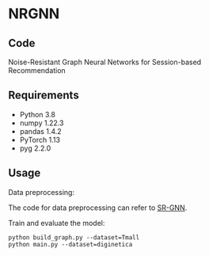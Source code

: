 # NRGNN

## Code
Noise-Resistant Graph Neural Networks for Session-based Recommendation

## Requirements
- Python 3.8
- numpy 1.22.3
- pandas 1.4.2
- PyTorch 1.13
- pyg 2.2.0
## Usage

Data preprocessing:

The code for data preprocessing can refer to [SR-GNN](https://github.com/CRIPAC-DIG/SR-GNN).

Train and evaluate the model:
```
python build_graph.py --dataset=Tmall
python main.py --dataset=diginetica
```
